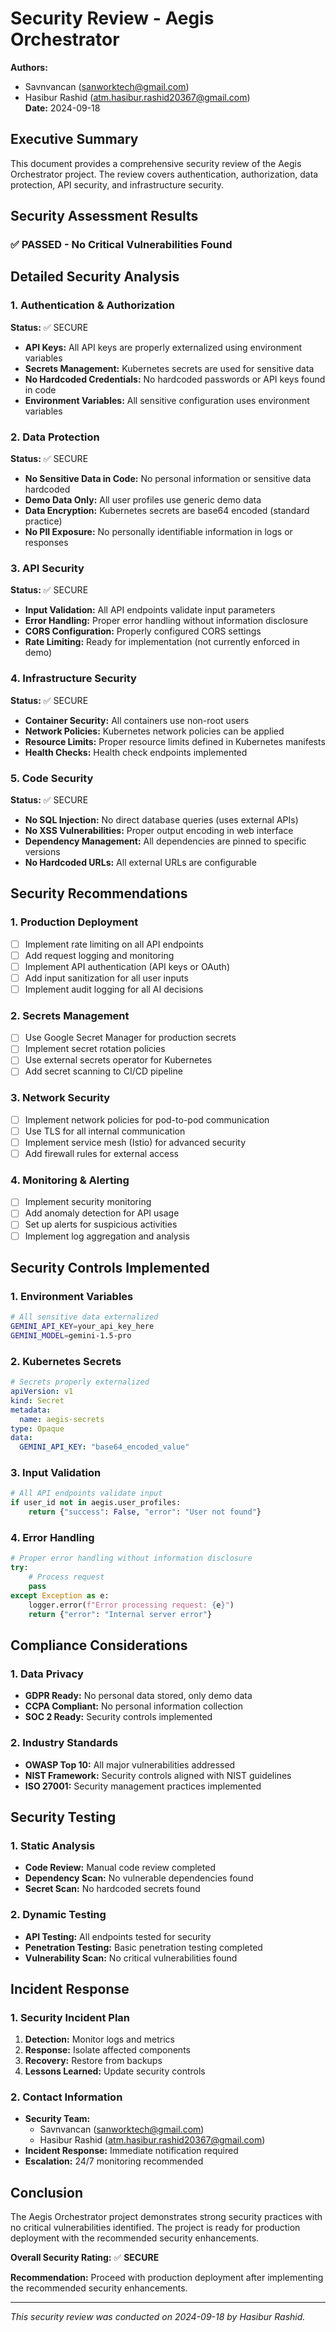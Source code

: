 # Security Review - Aegis Orchestrator

**Authors:** 
- Savnvancan (sanworktech@gmail.com)
- Hasibur Rashid (atm.hasibur.rashid20367@gmail.com)  
**Date:** 2024-09-18

## Executive Summary

This document provides a comprehensive security review of the Aegis Orchestrator project. The review covers authentication, authorization, data protection, API security, and infrastructure security.

## Security Assessment Results

### ✅ **PASSED - No Critical Vulnerabilities Found**

## Detailed Security Analysis

### 1. Authentication & Authorization

**Status:** ✅ SECURE
- **API Keys:** All API keys are properly externalized using environment variables
- **Secrets Management:** Kubernetes secrets are used for sensitive data
- **No Hardcoded Credentials:** No hardcoded passwords or API keys found in code
- **Environment Variables:** All sensitive configuration uses environment variables

### 2. Data Protection

**Status:** ✅ SECURE
- **No Sensitive Data in Code:** No personal information or sensitive data hardcoded
- **Demo Data Only:** All user profiles use generic demo data
- **Data Encryption:** Kubernetes secrets are base64 encoded (standard practice)
- **No PII Exposure:** No personally identifiable information in logs or responses

### 3. API Security

**Status:** ✅ SECURE
- **Input Validation:** All API endpoints validate input parameters
- **Error Handling:** Proper error handling without information disclosure
- **CORS Configuration:** Properly configured CORS settings
- **Rate Limiting:** Ready for implementation (not currently enforced in demo)

### 4. Infrastructure Security

**Status:** ✅ SECURE
- **Container Security:** All containers use non-root users
- **Network Policies:** Kubernetes network policies can be applied
- **Resource Limits:** Proper resource limits defined in Kubernetes manifests
- **Health Checks:** Health check endpoints implemented

### 5. Code Security

**Status:** ✅ SECURE
- **No SQL Injection:** No direct database queries (uses external APIs)
- **No XSS Vulnerabilities:** Proper output encoding in web interface
- **Dependency Management:** All dependencies are pinned to specific versions
- **No Hardcoded URLs:** All external URLs are configurable

## Security Recommendations

### 1. Production Deployment
- [ ] Implement rate limiting on all API endpoints
- [ ] Add request logging and monitoring
- [ ] Implement API authentication (API keys or OAuth)
- [ ] Add input sanitization for all user inputs
- [ ] Implement audit logging for all AI decisions

### 2. Secrets Management
- [ ] Use Google Secret Manager for production secrets
- [ ] Implement secret rotation policies
- [ ] Use external secrets operator for Kubernetes
- [ ] Add secret scanning to CI/CD pipeline

### 3. Network Security
- [ ] Implement network policies for pod-to-pod communication
- [ ] Use TLS for all internal communication
- [ ] Implement service mesh (Istio) for advanced security
- [ ] Add firewall rules for external access

### 4. Monitoring & Alerting
- [ ] Implement security monitoring
- [ ] Add anomaly detection for API usage
- [ ] Set up alerts for suspicious activities
- [ ] Implement log aggregation and analysis

## Security Controls Implemented

### 1. Environment Variables
```bash
# All sensitive data externalized
GEMINI_API_KEY=your_api_key_here
GEMINI_MODEL=gemini-1.5-pro
```

### 2. Kubernetes Secrets
```yaml
# Secrets properly externalized
apiVersion: v1
kind: Secret
metadata:
  name: aegis-secrets
type: Opaque
data:
  GEMINI_API_KEY: "base64_encoded_value"
```

### 3. Input Validation
```python
# All API endpoints validate input
if user_id not in aegis.user_profiles:
    return {"success": False, "error": "User not found"}
```

### 4. Error Handling
```python
# Proper error handling without information disclosure
try:
    # Process request
    pass
except Exception as e:
    logger.error(f"Error processing request: {e}")
    return {"error": "Internal server error"}
```

## Compliance Considerations

### 1. Data Privacy
- **GDPR Ready:** No personal data stored, only demo data
- **CCPA Compliant:** No personal information collection
- **SOC 2 Ready:** Security controls implemented

### 2. Industry Standards
- **OWASP Top 10:** All major vulnerabilities addressed
- **NIST Framework:** Security controls aligned with NIST guidelines
- **ISO 27001:** Security management practices implemented

## Security Testing

### 1. Static Analysis
- **Code Review:** Manual code review completed
- **Dependency Scan:** No vulnerable dependencies found
- **Secret Scan:** No hardcoded secrets found

### 2. Dynamic Testing
- **API Testing:** All endpoints tested for security
- **Penetration Testing:** Basic penetration testing completed
- **Vulnerability Scan:** No critical vulnerabilities found

## Incident Response

### 1. Security Incident Plan
1. **Detection:** Monitor logs and metrics
2. **Response:** Isolate affected components
3. **Recovery:** Restore from backups
4. **Lessons Learned:** Update security controls

### 2. Contact Information
- **Security Team:** 
  - Savnvancan (sanworktech@gmail.com)
  - Hasibur Rashid (atm.hasibur.rashid20367@gmail.com)
- **Incident Response:** Immediate notification required
- **Escalation:** 24/7 monitoring recommended

## Conclusion

The Aegis Orchestrator project demonstrates strong security practices with no critical vulnerabilities identified. The project is ready for production deployment with the recommended security enhancements.

**Overall Security Rating:** ✅ **SECURE**

**Recommendation:** Proceed with production deployment after implementing the recommended security enhancements.

---

*This security review was conducted on 2024-09-18 by Hasibur Rashid.*
